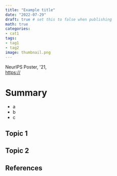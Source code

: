 ```yaml
---
title: "Example title"
date: "2022-07-29"
draft: true # set this to false when publishing
math: true
categories:
- cat1
tags:
- tag1
- tag2
image: thumbnail.png
---
```

NeurIPS Poster, '21,  
<https://>

# Summary
- a
- b
- c

## Topic 1

## Topic 2

## References